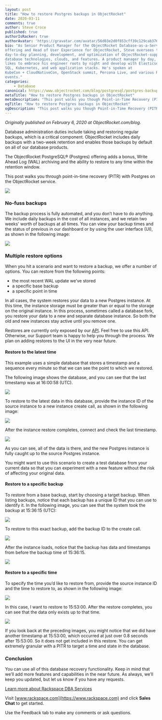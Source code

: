 ```yaml
---
layout: post
title: "How to restore Postgres backups in ObjectRocket"
date: 2020-03-11
comments: true
author: Steve Croce
published: true
authorIsRacker: true
authorAvatar: 'https://gravatar.com/avatar/56d03e2d0f853cff39c129cab3761d49'
bio: "As Senior Product Manager for the ObjectRocket Database-as-a-Service
offering and Head of User Experience for ObjectRocket, Steve oversees the
day-to-day planning, development, and optimization of ObjectRocket-supported
database technologies, clouds, and features. A product manager by day, he still
likes to embrace his engineer roots by night and develop with Elasticsearch,
SQL, Kubernetes, and web application stacks. He's spoken at
KubeCon + CloudNativeCon, OpenStack summit, Percona Live, and various Rackspace
events."
categories:
    - Database
canonical: https://www.objectrocket.com/blog/postgresql/postgres-backups-and-how-to-restore-them-on-objectrocket/
metaTitle: "How to restore Postgres backups in ObjectRocket"
metaDescription: "This post walks you though Point-in-Time Recovery (PITR) of Postgres on the ObjectRocket service."
ogTitle: "How to restore Postgres backups in ObjectRocket"
ogDescription: "This post walks you though Point-in-Time Recovery (PITR) of Postgres on the ObjectRocket service."
---
```


*Originally published on February 6, 2020 at ObjectRocket.com/blog.*

Database administration duties include taking and restoring regular backups,
which is a critical component. ObjectRocket includes daily backups with a two-week
retention and enables those backups by default on all of our database products.

The ObjectRocket PostgreSQL&reg; (Postgres) offering adds a bonus, Write Ahead Log
(WAL) archiving and the ability to restore to any time within the retention window.

This post walks you through point-in-time recovery (PITR) with Postgres on the
ObjectRocket service.

<!--more-->

![](Picture1.png)

### No-fuss backups

The backup process is fully automated, and you don’t have to do anything. We
include daily backups in the cost of all instances, and we retain two weeks'
worth of backups at all times. You can view your backup times and the status of
previous in our dashboard or by using the user interface (UI), as shown in the
following image:

![](Picture2.png)

### Multiple restore options

When you hit a scenario and want to restore a backup, we offer a number of
options. You can restore from the following points:

- the most recent WAL update we’ve stored
- a specific base backup
- a specific point in time

In all cases, the system restores your data to a new Postgres instance. At
this time, the instance storage must be greater than or equal to the storage on
the original instance. In this process, sometimes called a database fork, you
restore your data to a new and separate database instance. So both the old and
new instances stay active until you remove one.

Restores are currently only exposed by our
[API](https://docs.api.objectrocket.cloud/?__hstc=227540674.02efb364c84d59f26454a496608371d4.1580831896062.1582314791306.1583850805279.4&__hssc=227540674.1.1583850805279&__hsfp=197097889#restore-a-postgresql-instance-from-backup).
Feel free to use this API. Otherwise, our Support team is happy to help
you through the process. We plan on adding restores to the UI in the very near
future.

#### Restore to the latest time

This example uses a simple database that stores a timestamp and a sequence every
minute so that we can see the point to which we restored.

The following image shows the database, and you can see that the last timestamp
was at 16:00:58 (UTC).

![](Picture3.png)

To restore to the latest data in this database, provide the instance ID of the
source instance to a new instance create call, as shown in the following image:

![](Picture4.png)

After the instance restore completes, connect and check the last timestamp.

![](Picture5.png)

As you can see, all of the data is there, and the new Postgres instance is fully
caught up to the source Postgres instance.

You might want to use this scenario to create a test database from your current
data so that you can experiment with a new feature without the risk of affecting
your original data.

#### Restore to a specific backup

To restore from a base backup, start by choosing a target backup. When listing
backups, notice that each backup has a unique ID that you can use to identify
it. In the following image, you can see that the system took the backup at
15:36:15 (UTC):

![](Picture6.png)

To restore to this exact backup, add the backup ID to the create call.

![](Picture7.png)

After the instance loads, notice that the backup has data and timestamps from
before the backup time of 15:36:15.

![](Picture8.png)

#### Restore to a specific time

To specify the time you’d like to restore from, provide the source instance ID
and the time to restore to, as shown in the following image:

![](Picture9.png)

In this case, I want to restore to 15:53:00. After the restore completes, you
can see that the data only exists up to that time.

![](Picture10.png)

If you look back at the preceding images, you might notice that we did have
another timestamp at 15:53:00, which occurred at just over 0.8 seconds
after 15:53:00. So it does not get included in this restore. You can get
extremely granular with a PITR to target a time and state in the database.

### Conclusion

You can use all of this database recovery functionality. Keep in mind that we’ll
add more features and capabilities in the near future. As always, we’ll keep you
updated, but let us know if you have any requests.

<a class="cta blue" id="cta" href="https://www.rackspace.com/data/dba-services">Learn more about Rackspace DBA Services</a>

Visit [www.rackspace.com](https://www.rackspace.com) and click **Sales Chat**
to get started.

Use the Feedback tab to make any comments or ask questions.
